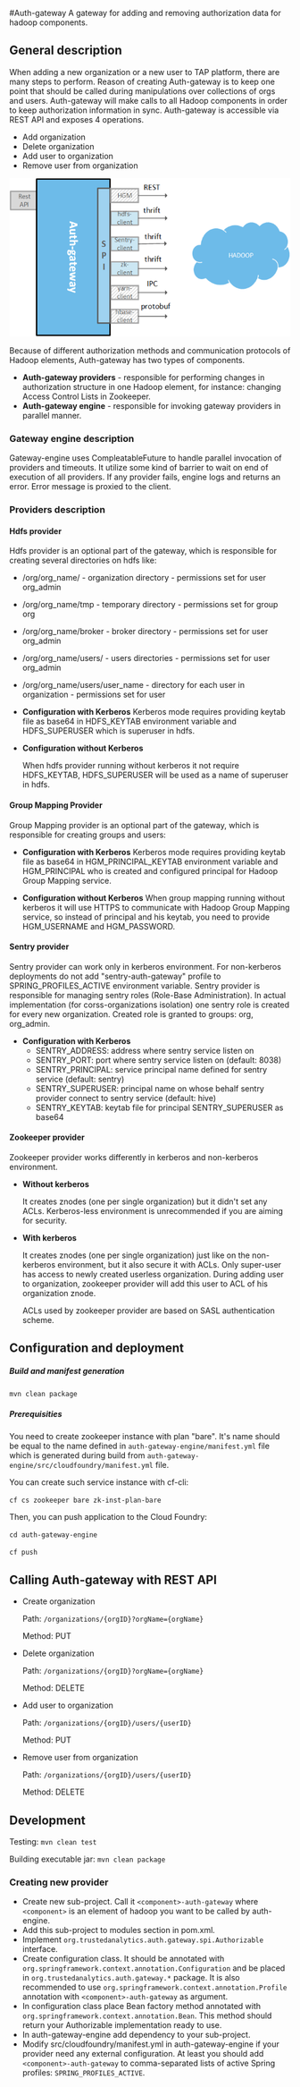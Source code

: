 #Auth-gateway
A gateway for adding and removing authorization data for hadoop components.


## General description

When adding a new organization or a new user to TAP platform, there are many steps to perform. Reason of creating Auth-gateway is to keep one point that should be called during manipulations over collections of orgs and users. Auth-gateway will make calls to all Hadoop components in order to keep authorization information in sync. Auth-gateway is accessible via REST API and exposes 4 operations.

* Add organization
* Delete organization
* Add user to organization
* Remove user from organization

![](wikiimages/auth-gateway.png)

Because of different authorization methods and communication protocols of Hadoop elements, Auth-gateway has two types of components.
* **Auth-gateway providers** - responsible for performing changes in authorization structure in one Hadoop element, for instance: changing Access Control Lists in Zookeeper.
* **Auth-gateway engine** - responsible for invoking gateway providers in parallel manner.


### Gateway engine description

Gateway-engine uses CompleatableFuture to handle parallel invocation of providers and timeouts. It utilize some kind of barrier to wait on end of execution of all providers. If any provider fails, engine logs and returns an error. Error message is proxied to the client.

### Providers description

#### Hdfs provider
Hdfs provider is an optional part of the gateway, which is responsible for creating several directories on hdfs like:

* /org/org_name/ - organization directory - permissions set for user org_admin
* /org/org_name/tmp - temporary directory - permissions set for group org
* /org/org_name/broker - broker directory - permissions set for user org_admin
* /org/org_name/users/ - users directories - permissions set for user org_admin
* /org/org_name/users/user_name - directory for each user in organization - permissions set for user

* **Configuration with Kerberos**
  Kerberos mode requires providing keytab file as base64 in HDFS_KEYTAB environment variable and HDFS_SUPERUSER which is superuser in hdfs.
  
* **Configuration without Kerberos**
  
  When hdfs provider running without kerberos it not require HDFS_KEYTAB, HDFS_SUPERUSER will be used as a name of superuser in hdfs.

#### Group Mapping Provider
Group Mapping provider is an optional part of the gateway, which is responsible for creating groups and users:

* **Configuration with Kerberos**
  Kerberos mode requires providing keytab file as base64 in HGM_PRINCIPAL_KEYTAB environment variable and HGM_PRINCIPAL who is created and configured principal for Hadoop Group Mapping service.
  
* **Configuration without Kerberos**
  When group mapping running without kerberos it will use HTTPS to communicate with Hadoop Group Mapping service, so instead of principal and his keytab, you need to provide HGM_USERNAME and HGM_PASSWORD.

#### Sentry provider
Sentry provider can work only in kerberos environment. For non-kerberos deployments do not add "sentry-auth-gateway" profile to
SPRING_PROFILES_ACTIVE environment variable. Sentry provider is responsible for managing sentry roles (Role-Base Administration). 
In actual implementation (for corss-organizations isolation) one sentry role is created for every new organization. Created role 
is granted to groups: org, org_admin.

* **Configuration with Kerberos**
  * SENTRY_ADDRESS: address where sentry service listen on 
  * SENTRY_PORT: port where sentry service listen on (default: 8038)
  * SENTRY_PRINCIPAL: service principal name defined for sentry service (default: sentry)
  * SENTRY_SUPERUSER: principal name on whose behalf sentry provider connect to sentry service (default: hive)
  * SENTRY_KEYTAB: keytab file for principal SENTRY_SUPERUSER as base64 

#### Zookeeper provider

Zookeeper provider works differently in kerberos and non-kerberos environment.
* **Without kerberos**

  It creates znodes (one per single organization) but it didn't set any ACLs. Kerberos-less environment is unrecommended if you are aiming for security.

* **With kerberos**

  It creates znodes (one per single organization) just like on the non-kerberos environment, but it also secure it with ACLs. Only super-user has access to newly created userless organization. During adding user to organization, zookeeper provider will add this user to ACL of his organization znode. 
  
  ACLs used by zookeeper provider are based on SASL authentication scheme.


## Configuration and deployment

##### Build and manifest generation
```mvn clean package```

##### Prerequisities
You need to create zookeeper instance with plan "bare". It's name should be equal to the name defined in ```auth-gateway-engine/manifest.yml``` file which is generated during build from ```auth-gateway-engine/src/cloudfoundry/manifest.yml``` file.

You can create such service instance with cf-cli:

```cf cs zookeeper bare zk-inst-plan-bare```

Then, you can push application to the Cloud Foundry:

```cd auth-gateway-engine```

```cf push```


## Calling Auth-gateway with REST API

* Create organization

  Path: ```/organizations/{orgID}?orgName={orgName}```
  
  Method: PUT
  
* Delete organization

  Path: ```/organizations/{orgID}?orgName={orgName}```
  
  Method: DELETE
  
* Add user to organization

  Path: ```/organizations/{orgID}/users/{userID}```
  
  Method: PUT
  
* Remove user from organization

  Path: ```/organizations/{orgID}/users/{userID}```
  
  Method: DELETE


## Development

Testing:
```mvn clean test```

Building executable jar:
```mvn clean package```


### Creating new provider

* Create new sub-project. Call it ```<component>-auth-gateway``` where ```<component>``` is an element of hadoop you want to be called by auth-engine.
* Add this sub-project to modules section in pom.xml.
* Implement ```org.trustedanalytics.auth.gateway.spi.Authorizable``` interface.
* Create configuration class. It should be annotated with ```org.springframework.context.annotation.Configuration``` and be placed in ```org.trustedanalytics.auth.gateway.*``` package. It is also recommended to use ```org.springframework.context.annotation.Profile``` annotation with ```<component>-auth-gateway``` as argument.
* In configuration class place Bean factory method annotated with ```org.springframework.context.annotation.Bean```. This method should return your Authorizable implementation ready to use.
* In auth-gateway-engine add dependency to your sub-project.
* Modify src/cloudfoundry/manifest.yml in auth-gateway-engine if your provider need any external configuration. At least you should add ```<component>-auth-gateway``` to comma-separated lists of active Spring profiles: ```SPRING_PROFILES_ACTIVE```.